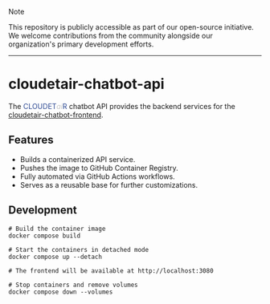 <!-- markdownlint-disable first-line-h1 no-inline-html -->

> [!NOTE]
> This repository is publicly accessible as part of our open-source initiative. We welcome contributions from the community alongside our organization's primary development efforts.

---

# cloudetair-chatbot-api

The <font color="#2f4b94">CLOUDET<font color="#c6c6c6"><i>ai</i></font>R</font> chatbot API provides the backend services for the [cloudetair-chatbot-frontend](https://github.com/cloudeteer/cloudetair-chatbot-frontend).

## Features

- Builds a containerized API service.
- Pushes the image to GitHub Container Registry.
- Fully automated via GitHub Actions workflows.
- Serves as a reusable base for further customizations.

## Development

```shell
# Build the container image
docker compose build

# Start the containers in detached mode
docker compose up --detach

# The frontend will be available at http://localhost:3080

# Stop containers and remove volumes
docker compose down --volumes
```
